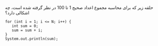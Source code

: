 حلقه زیر که برای محاسبه مجموع اعداد صحیح 1 تا 100 در نظر گرفته شده است، چه اشکالی دارد؟
````
for (int i = 1; i <= N; i++) {
   int sum = 0;
   sum = sum + i;
}
System.out.println(sum);
````
